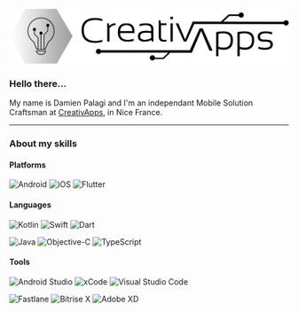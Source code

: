 [<img src="full_logo_black.png" alt="banner"/>](https://creativapps.dev)

### Hello there...

My name is Damien Palagi and I'm an independant Mobile Solution Craftsman at [CreativApps](https://creativapps.dev), in Nice France.

---

### About my skills

#### Platforms
<p>
  <image alt="Android" src="https://img.shields.io/badge/Platform-Android-3DDC84?logo=android&style=for-the-badge" />
  <image alt="iOS" src="https://img.shields.io/badge/Platform-iOS-999999?logo=apple&style=for-the-badge" />
  <image alt="Flutter" src="https://img.shields.io/badge/Platform-Flutter-02569B?logo=Flutter&style=for-the-badge" />
</p>

#### Languages
<p>
  <image alt="Kotlin" src="https://img.shields.io/badge/Top_Language-Kotlin-0095D5?logo=kotlin&style=for-the-badge" />
  <image alt="Swift" src="https://img.shields.io/badge/Top_Language-Swift-FA7343?logo=swift&style=for-the-badge" />
  <image alt="Dart" src="https://img.shields.io/badge/Top_Language-Dart-0175C2?logo=dart&style=for-the-badge" />
</p>
<p>
  <image alt="Java" src="https://img.shields.io/badge/Language-Java-0095D5?logo=java&style=for-the-badge" />
  <image alt="Objective-C" src="https://img.shields.io/badge/Language-Objective--C-000000?logo=apple&style=for-the-badge" />
  <image alt="TypeScript" src="https://img.shields.io/badge/Language-TypeScript-007ACC?logo=typescript&style=for-the-badge" />
</p>

#### Tools

<p>
  <image alt="Android Studio" src="https://img.shields.io/badge/Tools-Android_Studio-3DDC84?logo=android-studio&style=for-the-badge" />
  <image alt="xCode" src="https://img.shields.io/badge/tools-xCode-1575F9?logo=xcode&style=for-the-badge" />
  <image alt="Visual Studio Code" src="https://img.shields.io/badge/tools-VS--Code-007ACC?logo=visual-studio-code&style=for-the-badge" />
</p>
<p>
  <image alt="Fastlane" src="https://img.shields.io/badge/tools-Fastlane-00F200?logo=fastlane&style=for-the-badge" />
  <image alt="Bitrise X" src="https://img.shields.io/badge/tools-Bitrise--X-683D87?logo=bitrise&style=for-the-badge" />
  <image alt="Adobe XD" src="https://img.shields.io/badge/tools-Adobe--XD-FF26BE?logo=adobe-xd&style=for-the-badge" />
</p>
